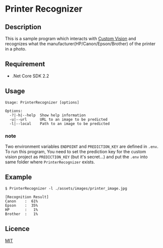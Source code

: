 Printer Recognizer
====

## Description

This is a sample program which interacts with [Custom Vision](https://azure.microsoft.com/en-us/services/cognitive-services/custom-vision-service/) and recognizes what the manufacturer(HP/Canon/Epson/Brother) of the printer in a photo.

## Requirement

* .Net Core SDK 2.2

## Usage

```
Usage: PrinterRecognizer [options]

Options:
  -?|-h|--help  Show help information
  -u|--url      URL to an image to be predicted
  -l|--local    Path to an image to be predicted
```

### note
Two environment variables `ENDPOINT` and `PREDICTION_KEY` are defined in `.env`.<br>
To run this program, You need to set the prediction key for the custom vision project as `PREDICTION_KEY` (but it's secret...) and put the `.env` into same folder where `PrinterRecognizer` exists.

## Example

```
$ PrinterRecognizer -l ./assets/images/printer_image.jpg

[Recognition Result]
Canon    :  61%
Epson    :  35%
HP       :   1%
Brother  :   1%
```

## Licence

[MIT](https://github.com/tcnksm/tool/blob/master/LICENCE)